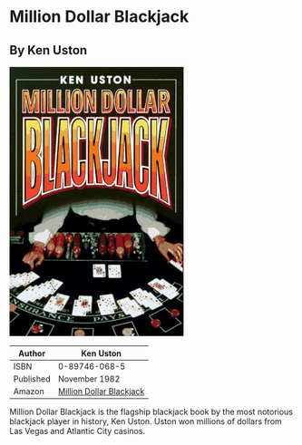 # Million Dollar Blackjack
## By Ken Uston

![Million Dollar Blackjack](../../img/books/Million_Dollar_Blackjack.jpg)

| Author | Ken Uston |
| --- | --- |
| ISBN | 0-89746-068-5 |
| Published | November 1982 |
| Amazon | [Million Dollar Blackjack](https://www.amazon.com/Million-Dollar-Blackjack-Ken-Uston/dp/1626548951) |

Million Dollar Blackjack is the flagship blackjack book by the most notorious blackjack player in history, Ken Uston.
Uston won millions of dollars from Las Vegas and Atlantic City casinos.
